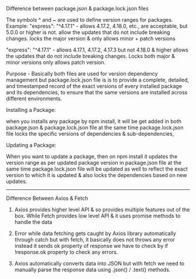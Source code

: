 Difference between package.json & package.lock.json files

The symbols ^ and ~ are used to define version ranges for packages.
Example: "express": "^4.17.1"  - allows 4.17.2, 4.18.0, etc., are acceptable, but 5.0.0 or higher is not.
allow the updates that do not include breaking changes. locks the major version & only allows minor + patch versions


"express": "^4.17.1" -  allows 4.17.1, 4.17.2, 4.17.3 but not 4.18.0 & higher
allows the updates that do not include breaking changes. Locks both major  & minor versions only allows patch version.

Purpose - Basically both files are used for version dependency management but package.lock.json file is is to provide a complete, detailed, and timestamped record of the exact versions of every installed package and its dependencies, to ensure that the same versions are installed across different environments.

Installing a Package:

when you installs any package by npm install, it will be get added in both package.json & package.lock.json file
at the same time package.lock.json file locks the specific versions of dependencies & sub-dependencies,

Updating a Package:

When you want to update a package, then on npm install it updates the version range as per updated package version in package.json file
at the same time package.lock.json file will be updated as well to reflect the exact version to which it is updated & also locks the dependencies based on new updates.

------------------------------------------------------------------------------------------------------------------

Difference Between Axios & Fetch 
1. Axios provides higher level API & so provides multiple features out of the box.
    While Fetch provides low level API & it uses promise methods to handle the data

2. Error while data fetching gets caught by Axios library automatically through catch 
   but with fetch, it basically does not throws any error instead it sends ok property of response 
   we have to check by if !response.ok property to check any errors.

3. Axios automatically converts data into JSON but with fetch we need to manually parse the response data using .json() / .text() methods.
   
